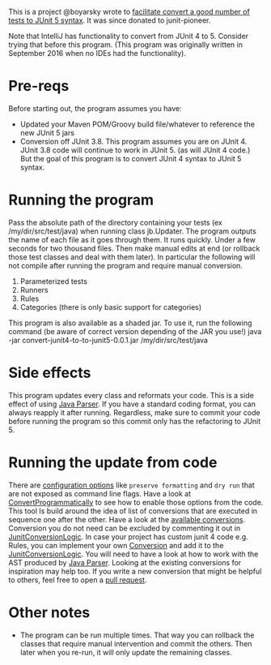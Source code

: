 This is a project @boyarsky wrote to [facilitate convert a good number of tests to JUnit 5 syntax](https://www.selikoff.net/?p=7915&preview=true). It was since donated to junit-pioneer.

Note that IntelliJ has functionality to convert from JUnit 4 to 5. Consider trying that before this program. (This program was originally written in September 2016 when no IDEs had the functionality).

# Pre-reqs
Before starting out, the program assumes you have:
* Updated your Maven POM/Groovy build file/whatever to reference the new JUnit 5 jars
* Conversion off JUnit 3.8. This program assumes you are on JUnit 4. JUnit 3.8 code will continue to work in JUnit 5. (as will JUnit 4 code.) But the goal of this program is to convert JUnit 4 syntax to JUnit 5 syntax.

# Running the program
Pass the absolute path of the directory containing your tests (ex /my/dir/src/test/java) when running class jb.Updater. The program outputs the name of each file as it goes through them. It runs quickly. Under a few seconds for two thousand files.
Then make manual edits at end (or rollback those test classes and deal with them later). In particular the following will not compile after running the program and require manual conversion.
1. Parameterized tests
1. Runners
1. Rules
1. Categories (there is only basic support for categories)

This program is also available as a shaded jar. To use it, run the following command (be aware of correct version depending of the JAR you use!)
java -jar convert-junit4-to-to-junit5-0.0.1.jar /my/dir/src/test/java

# Side effects
This program updates every class and reformats your code.
This is a side effect of using [Java Parser](https://github.com/javaparser/javaparser).
If you have a standard coding format, you can always reapply it after running. Regardless, make sure to commit your code before running the program so this commit only has the refactoring to JUnit 5.

# Running the update from code
There are [configuration options](convert-junit4-to-junit5/src/main/java/jb/configuration/Configuration.java) like `preserve formatting` and `dry run` that are not exposed as command line flags.
Have a look at [ConvertProgrammatically](convert-junit4-to-junit5/src/main/java/jb/UpdateWithAdditionalOptions.java) to see how to enable those options from the code.
This tool Is build around the idea of list of conversions that are executed in sequence one after the other.
Have a look at the [available conversions](convert-junit4-to-junit5/src/main/java/jb/convert/ast).
Conversion you do not need can be excluded by commenting it out in [JunitConversionLogic](convert-junit4-to-junit5/src/main/java/jb/convert/JunitConversionLogic.java).
In case your project has custom junit 4 code e.g. Rules, you can implement your own [Conversion](convert-junit4-to-junit5/src/main/java/jb/convert/ast/Conversion.java) and add it to the [JunitConversionLogic](convert-junit4-to-junit5/src/main/java/jb/convert/JunitConversionLogic.java). 
You will need to have a look at how to work with the AST produced by [Java Parser](https://github.com/javaparser/javaparser).
Looking at the existing conversions for inspiration may help too.
If you write a new conversion that might be helpful to others, feel free to open a [pull request](https://github.com/junit-pioneer/convert-junit4-to-junit5/pulls).

# Other notes
* The program can be run multiple times.
  That way you can rollback the classes that require manual intervention and commit the others.
  Then later when you re-run, it will only update the remaining classes.
